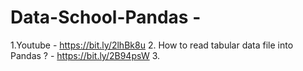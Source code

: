 # Data-School-Pandas - 
1.Youtube - https://bit.ly/2lhBk8u 
2. How to read tabular data file into Pandas ? - https://bit.ly/2B94psW
3. 

